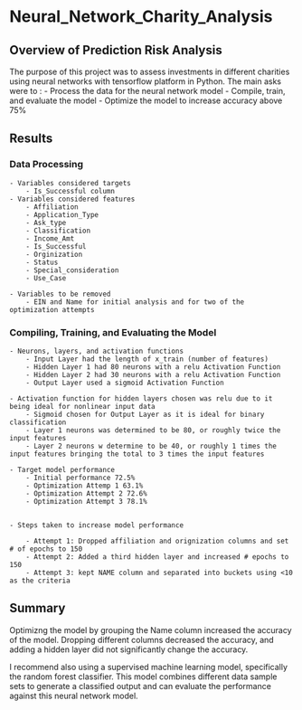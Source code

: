 # Neural_Network_Charity_Analysis

## Overview of Prediction Risk Analysis

The purpose of this project was to assess investments in different charities using neural networks with tensorflow platform in Python. The main asks were to : 
	- Process the data for the neural network model
	- Compile, train, and evaluate the model
	- Optimize the model to increase accuracy above 75%

## Results

### Data Processing
	- Variables considered targets
		- Is_Successful column
	- Variables considered features
		- Affiliation
		- Application_Type
		- Ask_type
		- Classification
		- Income_Amt
		- Is_Successful
		- Orginization
		- Status
		- Special_consideration
		- Use_Case
		
	- Variables to be removed
		- EIN and Name for initial analysis and for two of the optimization attempts

### Compiling, Training, and Evaluating the Model

	- Neurons, layers, and activation functions 
		- Input Layer had the length of x_train (number of features)
		- Hidden Layer 1 had 80 neurons with a relu Activation Function
		- Hidden Layer 2 had 30 neurons with a relu Activation Function
		- Output Layer used a sigmoid Activation Function

	- Activation function for hidden layers chosen was relu due to it being ideal for nonlinear input data
		- Sigmoid chosen for Output Layer as it is ideal for binary classification
		- Layer 1 neurons was determined to be 80, or roughly twice the input features
		- Layer 2 neurons w determine to be 40, or roughly 1 times the input features bringing the total to 3 times the input features
	
	- Target model performance
		- Initial performance 72.5% 
		- Optimization Attemp 1 63.1% 
		- Optimization Attempt 2 72.6%
		- Optimization Attempt 3 78.1%
		

	- Steps taken to increase model performance
		
		- Attempt 1: Dropped affiliation and orignization columns and set # of epochs to 150
		- Attempt 2: Added a third hidden layer and increased # epochs to 150
		- Attempt 3: kept NAME column and separated into buckets using <10 as the criteria

## Summary

Optimizng the model by grouping the Name column increased the accuracy of the model. Dropping different columns decreased the accuracy, and adding a hidden layer did not significantly change the accuracy. 

I recommend also using a supervised machine learning model, specifically the random forest classifier. This model combines different data sample sets to generate a classified output and can evaluate the performance against this neural network model. 